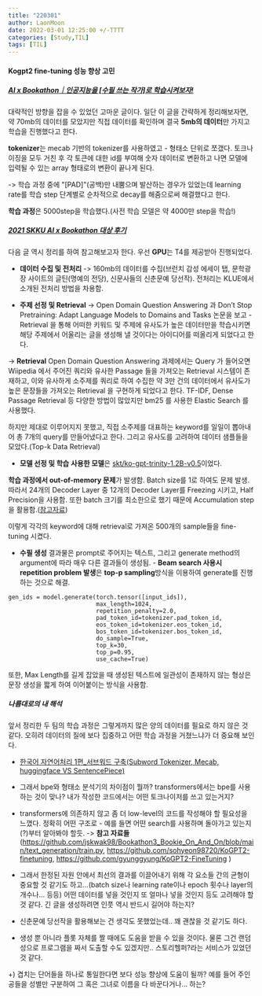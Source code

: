 ```yaml
---
title: "220301"
author: LaonMoon
date: 2022-03-01 12:25:00 +/-TTTT
categories: [Study,TIL]
tags: [TIL]
---
```


#### **Kogpt2 fine-tuning 성능 향상 고민**

##### [AI x Bookathon｜인공지능을 [수필 쓰는 작가]로 학습시켜보자!](https://jeinalog.tistory.com/25)

대략적인 방향을 잡을 수 있었던 고마운 글이다. 일단 이 글을 간략하게 정리해보자면, 약 70mb의 데이터를 모았지만 직접 데이터를 확인하며 결국 **5mb의 데이터**만 가지고 학습을 진행했다고 한다.

**tokenizer**는 mecab 기반의 tokenizer를 사용하였고 - 형태소 단위로 쪼갰다. 토크나이징을 모두 거친 후 각 토큰에 대한 id를 부여해 숫자 데이터로 변환하고 나면 모델에 입력될 수 있는 array 형태로의 변환이 끝나게 된다. 

-> 학습 과정 중에 "[PAD]"(공백)만 내뿜으며 발산하는 경우가 있었는데 learning rate를 학습 step 단계별로 순차적으로 decay를 해줌으로써 해결했다고 한다.

**학습 과정**은 5000step을 학습했다.(사전 학습 모델은 약 4000만 step을 학습!)

##### [2021 SKKU AI x Bookathon 대상 후기](https://l-yohai.github.io/AI-Bookathon-%EB%8C%80%EC%83%81-%ED%9B%84%EA%B8%B0/)

다음 글 역시 정리를 하여 참고해보고자 한다. 우선 **GPU**는 T4를 제공받아 진행되었다.

- **데이터 수집 및 전처리**
-> 160mb의 데이터를 수집(브런치 감성 에세이 탭, 문학광장 사이트의 글틴(명예의 전당), 신문사들의 신춘문예 당선작). 전처리는 KLUE에서 소개된 전처리 방법을 차용함.

- **주제 선정 및 Retrieval**
-> Open Domain Question Answering 과 Don’t Stop Pretraining: Adapt Language Models to Domains and Tasks 논문을 보고 - Retrieval 을 통해 어떠한 키워드 및 주제에 유사도가 높은 데이터만을 학습시키면 해당 주제에서 어울리는 글을 생성해 낼 것이다는 아이디어를 떠올리게 되었다고 한다.

-> **Retrieval**
Open Domain Question Answering 과제에서는 Query 가 들어오면 Wiipedia 에서 주어진 쿼리와 유사한 Passage 들을 가져오는 Retrieval 시스템이 존재하고, 이와 유사하게 소주제를 쿼리로 하여 수집한 약 3만 건의 데이터에서 유사도가 높은 문장들을 가져오는 Retrieval 을 구현하게 되었다고 한다. TF-IDF, Dense Passage Retrieval 등 다양한 방법이 많았지만 bm25 를 사용한 Elastic Search 를 사용했다.

하지만 제대로 이루어지지 못했고, 직접 소주제를 대표하는 keyword를 일일이 뽑아내어 총 7개의 query를 만들어냈다고 한다. 그리고 유사도를 고려하여 데이터 샘플들을 모았다.(Top-k Data Retrieval)

- **모델 선정 및 학습**
**사용한 모델**은 [skt/ko-gpt-trinity-1.2B-v0.5](https://huggingface.co/skt/ko-gpt-trinity-1.2B-v0.5)이었다.

**학습 과정에서 out-of-memory 문제**가 발생함. Batch size를 1로 하여도 문제 발생. 따라서 24개의 Decoder Layer 중 12개의 Decoder Layer를 Freezing 시키고, Half Precision을 사용함. 또한 batch 크기를 최소한으로 했기 때문에 Accumulation step을 활용함.([참고자료](https://velog.io/@nawnoes/Pytorch%EB%A1%9C-%ED%81%B0-%EB%AA%A8%EB%8D%B8-%ED%95%99%EC%8A%B5%EC%8B%9C-%EC%96%B4%EB%96%BB%EA%B2%8C-%EB%B0%B0%EC%B9%98-%EC%82%AC%EC%9D%B4%EC%A6%88%EB%A5%BC-%EB%8A%98%EB%A6%B4%EC%88%98-%EC%9E%88%EC%9D%84%EA%B9%8C))

이렇게 각각의 keyword에 대해 retrieval로 가져온 500개의 sample들을 fine-tuning 시켰다.

- **수필 생성**
결과물은 prompt로 주어지는 텍스트, 그리고 generate method의 argument에 따라 매우 다른 결과들이 생성됨. - **Beam search 사용시 repetition problem 발생**은 **top-p sampling**방식을 이용하여 generate를 진행하는 것으로 해결.

```
gen_ids = model.generate(torch.tensor([input_ids]),
                         max_length=1024,
                         repetition_penalty=2.0,
                         pad_token_id=tokenizer.pad_token_id,
                         eos_token_id=tokenizer.eos_token_id,
                         bos_token_id=tokenizer.bos_token_id,
                         do_sample=True,
                         top_k=30,
                         top_p=0.95,
                         use_cache=True)
```

또한, Max Length를 길게 잡았을 때 생성된 텍스트에 일관성이 존재하지 않는 형상은 문장 생성을 짧게 하여 이어붙이는 방식을 사용함.

##### **나름대로의 내 해석**
앞서 정리한 두 팀의 학습 과정은 그렇게까지 많은 양의 데이터를 필요로 하지 않은 것 같다. 오히려 데이터의 질에 보다 집중하고 어떤 학습 과정을 거쳤느냐가 더 중요해 보인다.

- [한국어 자연어처리 1편_서브워드 구축(Subword Tokenizer, Mecab, huggingface VS SentencePiece)](https://keep-steady.tistory.com/37)


- 그래서 bpe와 형태소 분석기의 차이점이 뭘까? transformers에서는 bpe를 사용하는 것이 맞나? 내가 작성한 코드에서는 어떤 토크나이저를 쓰고 있는거지?
- transformers에 의존하지 않고 좀 더 low-level의 코드를 작성해야 할 필요성을 느꼈다. 정확히 어떤 구조로 - 예를 들면 어떤 search를 사용하며 돌아가고 있는지(?)부터 알아봐야 할듯.
-> **참고 자료들**(https://github.com/jskwak98/Bookathon3_Bookie_On_And_On/blob/main/text_generation/train.py, https://github.com/sohyeon98720/KoGPT2-finetuning, https://github.com/gyunggyung/KoGPT2-FineTuning
)
- 그래서 한정된 자원 안에서 최선의 결과를 이끌어내기 위해 각 요소들 간의 균형이 중요할 것 같기도 하고...(batch size나 learning rate이나 epoch 횟수나 layer의 개수나... 등등) 어떤 데이터를 넣을 것인지 또 얼마나 넣을 것인지 등도 고려해야 할 것 같다. 긴 글을 생성하려면 인풋 역시 반드시 길어야 하는지?
- 신춘문예 당선작을 활용해보는 건 생각도 못했었는데.. 꽤 괜찮을 것 같기도 하다.
- 생성 뿐 아니라 플롯 자체를 짤 때에도 도움을 받을 수 있을 것이다. 물론 그건 랜덤성으로 프로그램을 짜서 도출할 수도 있겠지만.. 스토리헬퍼?라는 서비스가 있었던 것 같다.

+) 겹치는 단어들을 하나로 통일한다면 보다 성능 향상에 도움이 될까? 예를 들어 주인공들을 성별만 구분하여 그 혹은 그녀로 이름을 다 바꾼다거나... 하는?